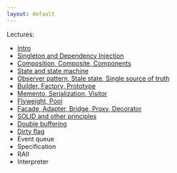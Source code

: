 ```yaml
---
layout: default
---
```


Lectures:

- [Intro](00_intro.html)
- [Singleton and Dependency Injection](01_singleton_and_di.html)
- [Composition, Composite, Components](02_components.html)
- [State and state machine](03_state.html)
- [Observer pattern, Stale state, Single source of truth](04_observer.html)
- [Builder, Factory, Prototype](05_builder_factory_proto.html)
- [Memento, Serialization, Visitor](06_memento_visitor_serialization.html)
- [Flyweight, Pool](07_flyweight_pool.html)
- [Facade, Adapter, Bridge, Proxy, Decorator](08_adapter_bridge_proxy.html)
- [SOLID and other principles](e2_solid.html)
- [Double buffering](e0_double_buffer.html)
- [Dirty flag](e1_dirty_flag.html)
- Event queue
- Specification
- RAII
- Interpreter
